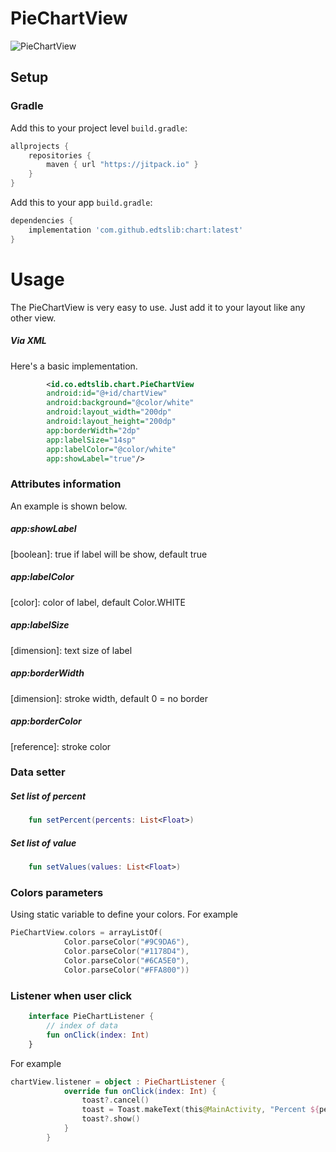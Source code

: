 # PieChartView

![PieChartView](https://i.ibb.co/F6VdTY0/Screen-Shot-2022-04-13-at-16-29-29.png)
## Setup
### Gradle

Add this to your project level `build.gradle`:
```groovy
allprojects {
    repositories {
        maven { url "https://jitpack.io" }
    }
}
```
Add this to your app `build.gradle`:
```groovy
dependencies {
    implementation 'com.github.edtslib:chart:latest'
}
```
# Usage

The PieChartView is very easy to use. Just add it to your layout like any other view.
##### Via XML

Here's a basic implementation.

```xml
        <id.co.edtslib.chart.PieChartView
        android:id="@+id/chartView"
        android:background="@color/white"
        android:layout_width="200dp"
        android:layout_height="200dp"
        app:borderWidth="2dp"
        app:labelSize="14sp"
        app:labelColor="@color/white"
        app:showLabel="true"/>
```
### Attributes information

An example is shown below.

##### _app:showLabel_
[boolean]: true if label will be show, default true

##### _app:labelColor_
[color]: color of label, default Color.WHITE

##### _app:labelSize_
[dimension]: text size of label

##### _app:borderWidth_
[dimension]: stroke width, default 0 = no border

##### _app:borderColor_
[reference]: stroke color

### Data setter
##### Set list of percent

```kotlin
    fun setPercent(percents: List<Float>)
```

##### Set list of value
```kotlin
    fun setValues(values: List<Float>)
```

### Colors parameters

Using static variable to define your colors. For example
```kotlin
PieChartView.colors = arrayListOf(
            Color.parseColor("#9C9DA6"),
            Color.parseColor("#1178D4"),
            Color.parseColor("#6CA5E0"),
            Color.parseColor("#FFA800"))
```

### Listener when user click
```kotlin
    interface PieChartListener {
        // index of data
        fun onClick(index: Int)
    }
```

For example
```kotlin
chartView.listener = object : PieChartListener {
            override fun onClick(index: Int) {
                toast?.cancel()
                toast = Toast.makeText(this@MainActivity, "Percent ${percents[index]}", Toast.LENGTH_SHORT)
                toast?.show()
            }
        }
```





